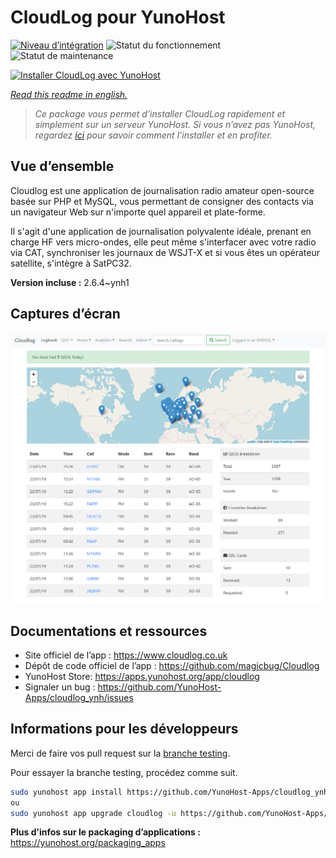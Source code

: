 <!--
N.B.: This README was automatically generated by https://github.com/YunoHost/apps/tree/master/tools/readme_generator
It shall NOT be edited by hand.
-->

# CloudLog pour YunoHost

[![Niveau d’intégration](https://dash.yunohost.org/integration/cloudlog.svg)](https://dash.yunohost.org/appci/app/cloudlog) ![Statut du fonctionnement](https://ci-apps.yunohost.org/ci/badges/cloudlog.status.svg) ![Statut de maintenance](https://ci-apps.yunohost.org/ci/badges/cloudlog.maintain.svg)

[![Installer CloudLog avec YunoHost](https://install-app.yunohost.org/install-with-yunohost.svg)](https://install-app.yunohost.org/?app=cloudlog)

*[Read this readme in english.](./README.md)*

> *Ce package vous permet d’installer CloudLog rapidement et simplement sur un serveur YunoHost.
Si vous n’avez pas YunoHost, regardez [ici](https://yunohost.org/#/install) pour savoir comment l’installer et en profiter.*

## Vue d’ensemble

Cloudlog est une application de journalisation radio amateur open-source basée sur PHP et MySQL, vous permettant de consigner des contacts via un navigateur Web sur n'importe quel appareil et plate-forme.

Il s'agit d'une application de journalisation polyvalente idéale, prenant en charge HF vers micro-ondes, elle peut même s'interfacer avec votre radio via CAT, synchroniser les journaux de WSJT-X et si vous êtes un opérateur satellite, s'intègre à SatPC32.

**Version incluse :** 2.6.4~ynh1

## Captures d’écran

![Capture d’écran de CloudLog](./doc/screenshots/screenshot.png)

## Documentations et ressources

* Site officiel de l’app : <https://www.cloudlog.co.uk>
* Dépôt de code officiel de l’app : <https://github.com/magicbug/Cloudlog>
* YunoHost Store: <https://apps.yunohost.org/app/cloudlog>
* Signaler un bug : <https://github.com/YunoHost-Apps/cloudlog_ynh/issues>

## Informations pour les développeurs

Merci de faire vos pull request sur la [branche testing](https://github.com/YunoHost-Apps/cloudlog_ynh/tree/testing).

Pour essayer la branche testing, procédez comme suit.

``` bash
sudo yunohost app install https://github.com/YunoHost-Apps/cloudlog_ynh/tree/testing --debug
ou
sudo yunohost app upgrade cloudlog -u https://github.com/YunoHost-Apps/cloudlog_ynh/tree/testing --debug
```

**Plus d’infos sur le packaging d’applications :** <https://yunohost.org/packaging_apps>